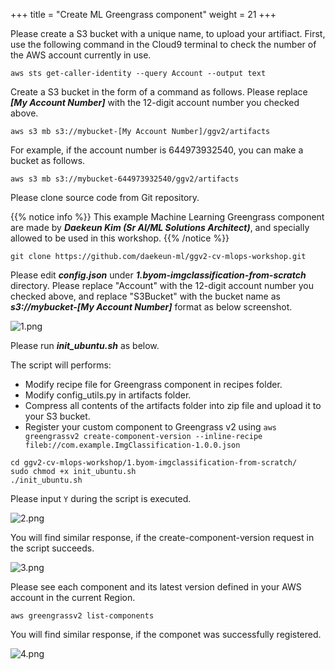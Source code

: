 +++
title = "Create ML Greengrass component"
weight = 21
+++

Please create a S3 bucket with a unique name, to upload your artifiact.
First, use the following command in the Cloud9 terminal to check the number of the AWS account currently in use.

``` shell
aws sts get-caller-identity --query Account --output text
```

Create a S3 bucket in the form of a command as follows. Please replace ***[My Account Number]*** with the 12-digit account number you checked above.

``` shell
aws s3 mb s3://mybucket-[My Account Number]/ggv2/artifacts
```

For example, if the account number is 644973932540, you can make a bucket as follows.

``` shell
aws s3 mb s3://mybucket-644973932540/ggv2/artifacts
```

Please clone source code from Git repository.

{{% notice info %}}
This example Machine Learning Greengrass component are made by ***Daekeun Kim (Sr AI/ML Solutions Architect)***, and specially allowed to be used in this workshop.
{{% /notice %}}

``` shell
git clone https://github.com/daekeun-ml/ggv2-cv-mlops-workshop.git
```

Please edit ***config.json*** under ***1.byom-imgclassification-from-scratch*** directory.
Please replace "Account" with the 12-digit account number you checked above, and replace "S3Bucket" with the bucket name as ***s3://mybucket-[My Account Number]*** format as below screenshot.

![1.png](/images/1/1.png)

Please run ***init_ubuntu.sh*** as below.

The script will performs:

+ Modify recipe file for Greengrass component in recipes folder.
+ Modify config_utils.py in artifacts folder.
+ Compress all contents of the artifacts folder into zip file and upload it to your S3 bucket.
+ Register your custom component to Greengrass v2 using ```aws greengrassv2 create-component-version --inline-recipe fileb://com.example.ImgClassification-1.0.0.json```

``` shell
cd ggv2-cv-mlops-workshop/1.byom-imgclassification-from-scratch/
sudo chmod +x init_ubuntu.sh
./init_ubuntu.sh 
```

Please input ```Y``` during the script is executed.

![2.png](/images/1/2.png)

You will find similar response, if the create-component-version request in the script succeeds.

![3.png](/images/1/3.png)

Please see each component and its latest version defined in your AWS account in the current Region. 

``` shell
aws greengrassv2 list-components
```

You will find similar response, if the componet was successfully registered.

![4.png](/images/1/4.png)
